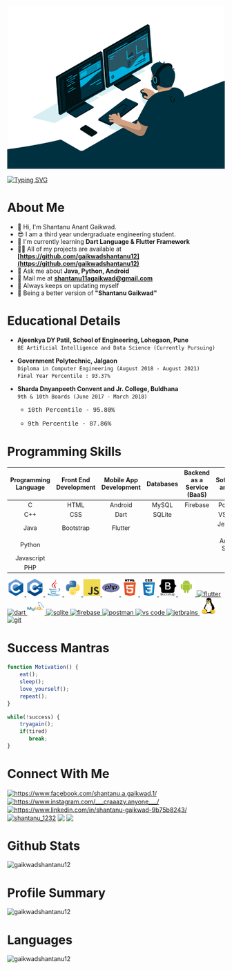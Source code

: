 ![](https://raw.githubusercontent.com/gaikwadshantanu12/gaikwadshantanu12/main/code.gif)

[![Typing SVG](https://readme-typing-svg.demolab.com/?lines=First+line+of+text;Second+line+of+text)](https://git.io/typing-svg)

# About Me
- 👋 Hi, I'm Shantanu Anant Gaikwad.
- 😎 I am a third year undergraduate engineering student.
- 🌱 I'm currently learning **Dart Language & Flutter Framework**
- 👨‍💻 All of my projects are available at **[https://github.com/gaikwadshantanu12](https://github.com/gaikwadshantanu12)**
- 💬 Ask me about **Java, Python, Android**
- 💌 Mail me at **shantanu11agaikwad@gmail.com**
- 🖤 Always keeps on updating myself
- 🚀 Being a better version of **"Shantanu Gaikwad"**

# Educational Details
- **Ajeenkya DY Patil, School of Engineering, Lohegaon, Pune**  
``BE Artificial Intelligence and Data Science (Currently Pursuing)``

- **Government Polytechnic, Jalgaon**  
``Diploma in Computer Engineering (August 2018 - August 2021)``<br>
``Final Year Percentile : 93.37%``

- **Sharda Dnyanpeeth Convent and Jr. College, Buldhana**  
``9th & 10th Boards (June 2017 - March 2018)`` 
  - <p style="font-family:Courier New">10th Percentile - 95.80%</p>
  - <p style="font-family:Courier New">9th Percentile - 87.86% </p>

# Programming Skills


| Programming Language | Front End Development | Mobile App Development | Databases | Backend as a Service (BaaS) | Softwares and IDE | Others |
|       :---:          |    :---:              |        :---:           |   :---:   |           :---:             |     :---:         | :---:  |
| C                    | HTML                  | Android                | MySQL     | Firebase                    | Postman           | Git    |
| C++                  | CSS                   | Dart                   | SQLite    |                             | VS Code           | Linux  |
| Java                 | Bootstrap             | Flutter                |           |                             | Jetbrains IDE     |        |
| Python               |                       |                        |           |                             | Android Studio    |        |
| Javascript           |                       |                        |           |                             |                   |        |
| PHP                  |                       |                        |           |                             |                   |        |

<a href="https://www.cprogramming.com/" target="_blank" rel="noreferrer"> <img src="https://raw.githubusercontent.com/devicons/devicon/master/icons/c/c-original.svg" alt="c" width="40" height="40"/> </a> <a href="https://www.w3schools.com/cpp/" target="_blank" rel="noreferrer"> <img src="https://raw.githubusercontent.com/devicons/devicon/master/icons/cplusplus/cplusplus-original.svg" alt="cplusplus" width="40" height="40"/> </a> <a href="https://www.java.com" target="_blank" rel="noreferrer"> <img src="https://raw.githubusercontent.com/devicons/devicon/master/icons/java/java-original.svg" alt="java" width="40" height="40"/> </a> <a href="https://www.python.org" target="_blank" rel="noreferrer"> <img src="https://raw.githubusercontent.com/devicons/devicon/master/icons/python/python-original.svg" alt="python" width="40" height="40"/> </a> <a href="https://developer.mozilla.org/en-US/docs/Web/JavaScript" target="_blank" rel="noreferrer"> <img src="https://raw.githubusercontent.com/devicons/devicon/master/icons/javascript/javascript-original.svg" alt="javascript" width="40" height="40"/> </a> <a href="https://www.php.net" target="_blank" rel="noreferrer"> <img src="https://raw.githubusercontent.com/devicons/devicon/master/icons/php/php-original.svg" alt="php" width="40" height="40"/> </a> <a href="https://www.w3.org/html/" target="_blank" rel="noreferrer"> <img src="https://raw.githubusercontent.com/devicons/devicon/master/icons/html5/html5-original-wordmark.svg" alt="html5" width="40" height="40"/> </a> <a href="https://www.w3schools.com/css/" target="_blank" rel="noreferrer"> <img src="https://raw.githubusercontent.com/devicons/devicon/master/icons/css3/css3-original-wordmark.svg" alt="css3" width="40" height="40"/> </a> <a href="https://getbootstrap.com" target="_blank" rel="noreferrer"> <img src="https://raw.githubusercontent.com/devicons/devicon/master/icons/bootstrap/bootstrap-plain-wordmark.svg" alt="bootstrap" width="40" height="40"/> </a> <a href="https://developer.android.com" target="_blank" rel="noreferrer"> <img src="https://raw.githubusercontent.com/devicons/devicon/master/icons/android/android-original-wordmark.svg" alt="android" width="40" height="40"/> </a> <a href="https://flutter.dev" target="_blank" rel="noreferrer"> <img src="https://www.vectorlogo.zone/logos/flutterio/flutterio-icon.svg" alt="flutter" width="40" height="40"/> </a> <a href="https://dart.dev" target="_blank" rel="noreferrer"> <img src="https://www.vectorlogo.zone/logos/dartlang/dartlang-icon.svg" alt="dart" width="40" height="40"/> </a> <a href="https://www.mysql.com/" target="_blank" rel="noreferrer"> <img src="https://raw.githubusercontent.com/devicons/devicon/master/icons/mysql/mysql-original-wordmark.svg" alt="mysql" width="40" height="40"/> </a> <a href="https://www.sqlite.org/" target="_blank" rel="noreferrer"> <img src="https://www.vectorlogo.zone/logos/sqlite/sqlite-icon.svg" alt="sqlite" width="40" height="40"/> </a> <a href="https://firebase.google.com/" target="_blank" rel="noreferrer"> <img src="https://www.vectorlogo.zone/logos/firebase/firebase-icon.svg" alt="firebase" width="40" height="40"/> </a> <a href="https://postman.com" target="_blank" rel="noreferrer"> <img src="https://www.vectorlogo.zone/logos/getpostman/getpostman-icon.svg" alt="postman" width="40" height="40"/> </a> <a href="https://code.visualstudio.com/" target="_blank" rel="noreferrer"> <img src="https://www.vectorlogo.zone/logos/visualstudio_code/visualstudio_code-icon.svg" alt="vs code" width="40" height="40"/> </a> <a href="https://www.jetbrains.com/" target="_blank" rel="noreferrer"> <img src="https://www.vectorlogo.zone/logos/jetbrains/jetbrains-icon.svg" alt="jetbrains" width="40" height="40"/> </a> <a href="https://www.linux.org/" target="_blank" rel="noreferrer"> <img src="https://raw.githubusercontent.com/devicons/devicon/master/icons/linux/linux-original.svg" alt="linux" width="40" height="40"/> </a> 
  <a href="https://git-scm.com/" target="_blank" rel="noreferrer"> <img src="https://www.vectorlogo.zone/logos/git-scm/git-scm-icon.svg" alt="git" width="40" height="40"/> </a> 

# Success Mantras
```javascript
function Motivation() {
    eat();
    sleep();
    love_yourself();
    repeat();
}
```

```javascript
while(!success) {
    tryagain();
    if(tired)
       break;
}
```

# Connect With Me
<a href="https://fb.com/https://www.facebook.com/shantanu.a.gaikwad.1/" target="blank"><img align="center" src="https://img.shields.io/badge/Facebook-1877F2?style=for-the-badge&logo=facebook&logoColor=white" alt="https://www.facebook.com/shantanu.a.gaikwad.1/"/></a>
<a href="https://instagram.com/https://www.instagram.com/___craaazy.anyone___/" target="blank"><img align="center" src="https://img.shields.io/badge/Instagram-E4405F?style=for-the-badge&logo=instagram&logoColor=white" alt="https://www.instagram.com/___craaazy.anyone___/"/></a>
<a href="https://linkedin.com/in/https://www.linkedin.com/in/shantanu-gaikwad-9b75b8243/" target="blank"><img align="center" src="https://img.shields.io/badge/LinkedIn-0077B5?style=for-the-badge&logo=linkedin&logoColor=white" alt="https://www.linkedin.com/in/shantanu-gaikwad-9b75b8243/"/></a>
<a href="https://twitter.com/shantanu_1232" target="blank"><img align="center" src="https://img.shields.io/badge/Twitter-1DA1F2?style=for-the-badge&logo=twitter&logoColor=white" alt="shantanu_1232" /></a>
<a href="https://github.com/gaikwadshantanu12" target="blank"><img align="center" src="https://img.shields.io/badge/GitHub-100000?style=for-the-badge&logo=github&logoColor=white" /></a> 
<a href="https://t.me/shantanu_g" target="blank"><img align="center" src="https://img.shields.io/badge/Telegram-2CA5E0?style=for-the-badge&logo=telegram&logoColor=white" /></a> 


# Github Stats
<p><img src="https://github-readme-stats.vercel.app/api?username=gaikwadshantanu12&show_icons=true" alt="gaikwadshantanu12"/></p>

# Profile Summary
<p><img src="https://github-profile-summary-cards.vercel.app/api/cards/profile-details?username=gaikwadshantanu12&theme=vue" alt="gaikwadshantanu12"/></p>

# Languages 
<p><img src="https://github-readme-stats.vercel.app/api/top-langs/?username=gaikwadshantanu12&langs_count=9&layout=compact" alt="gaikwadshantanu12"/></p>
